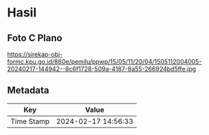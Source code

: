 # Hasil

## Foto C Plano

https://sirekap-obj-formc.kpu.go.id/860e/pemilu/ppwp/15/05/11/20/04/1505112004005-20240217-144942--8c6f1728-509a-4187-8a55-266924bd5ffe.jpg


## Metadata

| Key        | Value               |
| ---------- | ------------------- |
| Time Stamp | 2024-02-17 14:56:33 |



